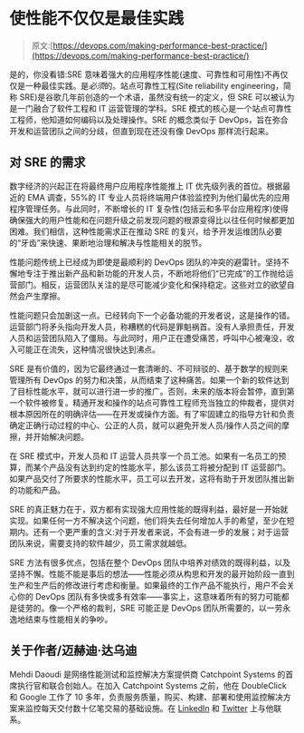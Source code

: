 # 使性能不仅仅是最佳实践

> 原文:[https://devops.com/making-performance-best-practice/](https://devops.com/making-performance-best-practice/)

是的，你没看错:SRE 意味着强大的应用程序性能(速度、可靠性和可用性)不再仅仅是一种最佳实践。是*必须*的。站点可靠性工程(Site reliability engineering，简称 SRE)是谷歌几年前创造的一个术语，虽然没有统一的定义，但 SRE 可以被认为是一门融合了软件工程和 IT 运营管理的学科。SRE 模式的核心是一个站点可靠性工程师，他知道如何编码以及处理操作。SRE 的概念类似于 DevOps，旨在弥合开发和运营团队之间的分歧，但直到现在还没有像 DevOps 那样流行起来。

## 对 SRE 的需求

数字经济的兴起正在将最终用户应用程序性能推上 IT 优先级列表的首位。根据最近的 EMA 调查，55%的 IT 专业人员将终端用户体验监控列为他们最优先的应用程序管理任务。与此同时，不断增长的 IT 复杂性(包括云和多平台应用程序)使得确保强大的用户性能和在问题升级之前发现问题的根源变得比以往任何时候都更加困难。我们相信，这种性能需求正在推动 SRE 的复兴，给予开发运维团队必要的“牙齿”来快速、果断地治理和解决与性能相关的脱节。

性能问题传统上已经成为即使是最顺利的 DevOps 团队的冲突的避雷针。坚持不懈地专注于推出新产品和新功能的开发人员，不断地将他们“已完成”的工作抛给运营部门。相反，运营团队关注的是尽可能减少变化和保持稳定。这些对立的欲望自然会产生摩擦。

性能问题只会加剧这一点。已经转向下一个必备功能的开发者说，这是操作的错。运营部门将矛头指向开发人员，称糟糕的代码是罪魁祸首。没有人承担责任，开发人员和运营团队陷入了僵局。与此同时，用户正在遭受痛苦，呼叫中心被淹没，收入可能正在流失，这种情况很快达到沸点。

SRE 是有价值的，因为它最终通过一套清晰的、不可辩驳的、基于数学的规则来管理所有 DevOps 的努力和决策，从而结束了这种痛苦。如果一个新的软件达到了目标性能水平，就可以进行进一步的推广。否则，未来的版本将会暂停，直到第一个软件被修复。精通开发和操作的站点可靠性工程师充当独立的仲裁者，提供对根本原因所在的明确评估——在开发或操作方面。有了牢固建立的指导方针和负责确定正确行动过程的中心、公正的人员，就可以避免开发人员/操作人员之间的摩擦，并开始解决问题。

在 SRE 模式中，开发人员和 IT 运营人员共享一个员工池。如果有一名员工的预算，而某个产品没有达到约定的性能水平，那么该员工将被分配到 IT 运营部门。如果产品交付了所要求的性能水平，员工可以去开发，这将有助于开发团队推出新的功能和产品。

SRE 的真正魅力在于，双方都有实现强大应用性能的既得利益，最好是一开始就实现。如果任何一方不解决这个问题，他们将失去任何增加人手的希望，至少在短期内。还有一个更严重的含义:对于开发者来说，不会有进一步的发展；对于运营团队来说，需要支持的软件越少，员工需求就越低。

SRE 方法有很多优点，包括在整个 DevOps 团队中培养对绩效的既得利益，以及坚持不懈。性能不能是事后的想法——性能必须从构思和开发的最开始阶段一直到生产和生产后的修改进行考虑和衡量。如果最终的工作产品不能执行，用户不会关心你的 DevOps 团队有多快或多有效率——事实上，这意味着所有的努力可能都是徒劳的。像一个严格的裁判，SRE 可能正是 DevOps 团队所需要的，以一劳永逸地结束与性能相关的争吵。

## 关于作者/迈赫迪·达乌迪

Mehdi Daoudi 是网络性能测试和监控解决方案提供商 Catchpoint Systems 的首席执行官和联合创始人。在加入 Catchpoint Systems 之前，他在 DoubleClick 和 Google 工作了 10 多年，负责服务质量，购买、构建、部署和使用监控解决方案来监控每天交付数十亿笔交易的基础设施。在 [LinkedIn](https://www.linkedin.com/in/mdaoudi) 和 [Twitter](https://twitter.com/mdaoudi) 上与他联系。